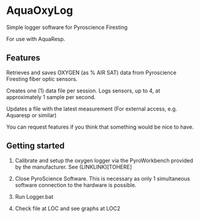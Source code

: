 # AquaOxyLog
 Simple logger software for Pyroscience Firesting

For use with AquaResp.


## Features

Retrieves and saves OXYGEN (as % AIR SAT) data from Pyroscience Firesting fiber optic sensors.

Creates one (1) data file per session. Logs sensors, up to 4, at approximately 1 sample per second.

Updates a file with the latest measurement (For external access, e.g. Aquaresp or similar)

You can request features if you think that something would be nice to have.

## Getting started

 1. Calibrate and setup the oxygen logger via the PyroWorkbench provided by the manufacturer.
 See (LINKLINK)[TOHERE]

 2. Close PyroScience Software. This is necessary as only 1 simultaneous software connection to the hardware is possible.

 3. Run Logger.bat

 4. Check file at LOC and see graphs at LOC2

